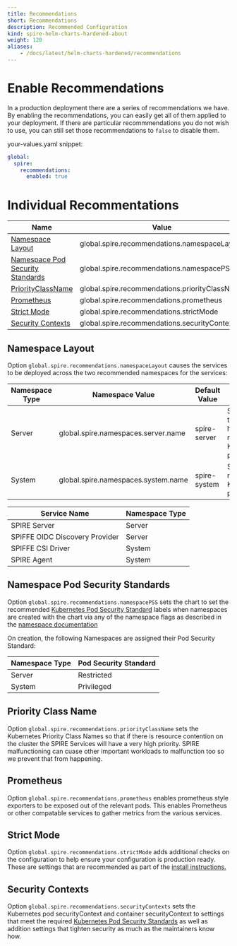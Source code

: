 ```yaml
---
title: Recommendations
short: Recommendations
description: Recommended Configuration
kind: spire-helm-charts-hardened-about
weight: 120
aliases:
    - /docs/latest/helm-charts-hardened/recommendations
---
```


# Enable Recommendations

In a production deployment there are a series of recommendations we
have. By enabling the recommendations, you can easily get all of
them applied to your deployment. If there are particular recommmendations
you do not wish to use, you can still set those recommendations to `false`
to disable them.

your-values.yaml snippet:
```yaml
global:
  spire:
    recommendations:
      enabled: true
```

# Individual Recommentations

| Name                                                                                                                                | Value                                          |
| ----------------------------------------------------------------------------------------------------------------------------------- | ---------------------------------------------- |
| [Namespace Layout](/docs/latest/spire-helm-charts-hardened-about/recommendations/#namespace-layout)                                 | global.spire.recommendations.namespaceLayout   |
| [Namespace Pod Security Standards](/docs/latest/spire-helm-charts-hardened-about/recommendations/#namespace-pod-security-standards) | global.spire.recommendations.namespacePSS      |
| [PriorityClassName](/docs/latest/spire-helm-charts-hardened-about/recommendations/#priority-class-name)                             | global.spire.recommendations.priorityClassName |
| [Prometheus](/docs/latest/spire-helm-charts-hardened-about/recommendations/#prometheus)                                             | global.spire.recommendations.prometheus        |
| [Strict Mode](/docs/latest/spire-helm-charts-hardened-about/recommendations/#namespace-layout)                                      | global.spire.recommendations.strictMode        |
| [Security Contexts](/docs/latest/spire-helm-charts-hardened-about/recommendations/#security-contexts)                               | global.spire.recommendations.securityContexts  |

## Namespace Layout

Option `global.spire.recommendations.namespaceLayout` causes the services to be deployed
across the two recommended namespaces for the services:

| Namespace Type | Namespace Value                     | Default Value | Purpose                                                    |
| -------------- | ----------------------------------- | ------------- | ---------------------------------------------------------- |
| Server         | global.spire.namespaces.server.name | spire-server  | Services that should have restricted Kubernetes privileges |
| System         | global.spire.namespaces.system.name | spire-system  | Services needing Kubernetes privileges                     |

| Service Name                   | Namespace Type |
| ------------------------------ | -------------- |
| SPIRE Server                   | Server         |
| SPIFFE OIDC Discovery Provider | Server         |
| SPIFFE CSI Driver              | System         |
| SPIRE Agent                    | System         |

## Namespace Pod Security Standards

Option `global.spire.recommendations.namespacePSS` sets the chart to set the recommended
[Kubernetes Pod Security Standard](https://kubernetes.io/docs/concepts/security/pod-security-standards/) labels when namespaces
are created with the chart via any of the namespace flags as described in the [namespace documentation](../namespaces/#namespace-creation-options.)


On creation, the following Namespaces are assigned their Pod Security Standard:

| Namespace Type | Pod Security Standard |
| -------------- | --------------------- |
| Server         | Restricted            |
| System         | Privileged            |


## Priority Class Name

Option `global.spire.recommendations.priorityClassName` sets the Kubernetes Priority Class Names so that if there is resource contention on the cluster
the SPIRE Services will have a very high priority. SPIRE malfunctioning can cuase other important workloads to malfunction too so we prevent that from
happening.

## Prometheus

Option `global.spire.recommendations.prometheus` enables prometheus style exporters to be exposed out of the relevant pods. This enables Prometheus or
other compatable services to gather metrics from the various services.

## Strict Mode

Option `global.spire.recommendations.strictMode` adds additional checks on the configuration to help ensure your configuration is production ready. These are
settings that are recommended as part of the [install instructions.](..//installation/#production-deployment)

## Security Contexts

Option `global.spire.recommendations.securityContexts` sets the Kubernetes pod securityContext and container securityContext to settings that
meet the required [Kubernetes Pod Security Standards](https://kubernetes.io/docs/concepts/security/pod-security-standards/) as well as addition
settings that tighten security as much as the maintainers know how.

